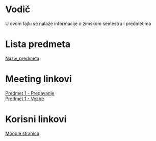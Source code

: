 # Vodič
U ovom fajlu se nalaze informacije o zimskom semestru i predmetima

# Lista predmeta
[Naziv_predmeta][skracenica_naziva_predmeta]  

[//]: # ( Svaki folder predmeta mora imati fajl "Vodič_predmet.md" i u njemu naslov "Vodič". U suprotnom, kod koji je gore naveden za link ka predmetu neće biti ispravan jer on pokazuje ka tom fajlu i spomenutom naslovu koji je u njemu )

# Meeting linkovi
[Predmet 1 - Predavanje][meeting-{skracenica_naziva_predmeta}-p]  
[Predmet 1 - Vezbe][meeting-{skracenica_naziva_predmeta}-v]  


# Korisni linkovi
[Moodle stranica][moodle stranica]



[//]: # (---------------------------------------------------------)

[//]: # (-------------U ovom delu se nalaze reference-------------)

[//]: # (---------------------------------------------------------)



[//]: # ( Lista predmeta reference )

[skracenica_naziva_predmeta]: ./vodi%C4%8D_predmet.md#vodi%C4%8D



[//]: # ( Meeting reference )

[meeting-{skracenica_naziva_predmeta}-p]: place.holder

[meeting-{skracenica_naziva_predmeta}-v]: place.holder



[//]: # ( Korisni linkovi reference )

[moodle stranica]: https://imi.pmf.kg.ac.rs/moodle/course/index.php?categoryid={id_datog_predmeta}

